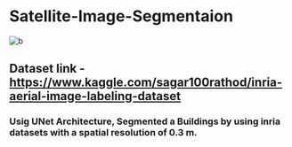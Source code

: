 #       Satellite-Image-Segmentaion 


![b](https://user-images.githubusercontent.com/48553042/143182257-4ee98f34-a79f-4207-ba31-a53dfe5887ac.jpg)


## Dataset link - https://www.kaggle.com/sagar100rathod/inria-aerial-image-labeling-dataset

###   Usig UNet Architecture, Segmented a Buildings by using inria datasets with a spatial resolution of 0.3 m.

